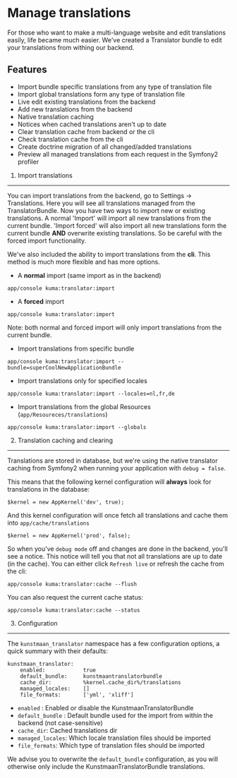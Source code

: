 Manage translations
====================

For those who want to make a multi-language website and edit translations easily, life became much easier.
We've created a Translator bundle to edit your translations from withing our backend.

Features
---------------------------------------
* Import bundle specific translations from any type of translation file
* Import global translations form any type of translation file
* Live edit existing translations from the backend
* Add new translations from the backend
* Native translation caching
* Notices when cached translations aren't up to date
* Clear translation cache from backend or the cli
* Check translation cache from the cli
* Create doctrine migration of all changed/added translations
* Preview all managed translations from each request in the Symfony2 profiler

1) Import translations
---------------------------------------
You can import translations from the backend, go to Settings -> Translations.
Here you will see all translations managed from the TranslatorBundle.
Now you have two ways to import new or existing translations. A normal 'Import' will import all new translations from the current bundle. 'Import forced' will also import all new translations form the current bundle __AND__ overwrite existing translations. So be careful with the forced import functionality.

We've also included the ability to import translations from the __cli__.
This method is much more flexible and has more options.

- A __normal__ import (same import as in the backend)

```
app/console kuma:translator:import
```

- A __forced__ import

```
app/console kuma:translator:import
```
Note: both normal and forced import will only import translations from the current bundle.

- Import translations from specific bundle

```
app/console kuma:translator:import --bundle=superCoolNewApplicationBundle
```

- Import translations only for specified locales

```
app/console kuma:translator:import --locales=nl,fr,de
```
- Import translations from the global Resources (```app/Resoureces/translations```)

```
app/console kuma:translator:import --globals
```

2) Translation caching and clearing
---
Translations are stored in database, but we're using the native translator caching from Symfony2 when running your application with ```debug = false```.

This means that the following kernel configuration will __always__ look for translations in the database:

```
$kernel = new AppKernel('dev', true);
```

And this kernel configuration will once fetch all translations and cache them into ```app/cache/translations```

```
$kernel = new AppKernel('prod', false);
```

So when you've ```debug mode``` off and changes are done in the backend, you'll see a notice. This notice will tell you that not all translations are up to date (in the cache). You can either click ```Refresh live``` or refresh the cache from the cli:

```
app/console kuma:translator:cache --flush
```

You can also request the current cache status:

```
app/console kuma:translator:cache --status
```

3) Configuration
---

The ```kunstmaan_translator``` namespace has a few configuration options, a quick summary with their defaults:

```
kunstmaan_translator:
    enabled:            true
    default_bundle:     kunstmaantranslatorbundle
    cache_dir:          %kernel.cache_dir%/translations
    managed_locales:    []
    file_formats:       ['yml', 'xliff']

```

* ```enabled``` : Enabled or disable the KunstmaanTranslatorBundle
* ```default_bundle``` : Default bundle used for the import from within the backend (not case-sensitive)
* ```cache_dir```: Cached translations dir
* ```managed_locales```: Which locale translation files should be imported
* ```file_formats```: Which type of translation files should be imported

We advise you to overwrite the ```default_bundle``` configuration, as you will otherwise only include the KunstmaanTranslatorBundle translations.



